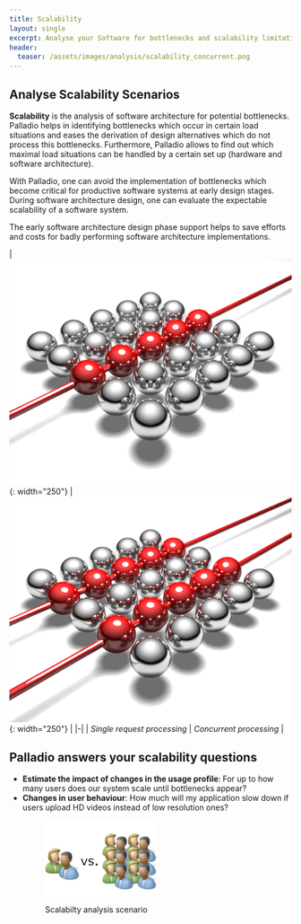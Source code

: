 ```yaml
---
title: Scalability
layout: single
excerpt: Analyse your Software for bottlenecks and scalability limitations.
header:
  teaser: /assets/images/analysis/scalability_concurrent.png
---
```



## Analyse Scalability Scenarios

**Scalability** is the analysis of software architecture for potential bottlenecks. Palladio helps in identifying bottlenecks which occur in certain load situations and eases the derivation of design alternatives which do not process this bottlenecks. Furthermore, Palladio allows to find out which maximal load situations can be handled by a certain set up (hardware and software architecture).

With Palladio, one can avoid the implementation of bottlenecks which become critical for productive software systems at early design stages. During software architecture design, one can evaluate the expectable scalability of a software system.

The early software architecture design phase support helps to save efforts and costs for badly performing software architecture implementations.

| ![Single request processing](/assets/images/analysis/scalability_single.png){: width="250"} | ![Concurrent processing](/assets/images/analysis/scalability_concurrent.png){: width="250"} |
|-|
| *Single request processing* | *Concurrent processing* |

## Palladio answers your scalability questions

- **Estimate the impact of changes in the usage profile**: For up to how many users does our system scale until bottlenecks appear?
- **Changes in user behaviour**: How much will my application slow down if users upload HD videos instead of low resolution ones?
    <figure>
        <div>
        <img src="/assets/images/analysis/scalability_scenario.png" alt="Scalabilty analysis scenario" style="width:200px;">
        <figcaption>Scalabilty analysis scenario</figcaption>
        </div>
    </figure>
